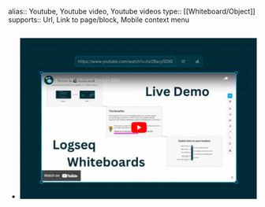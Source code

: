 alias:: Youtube, Youtube video, Youtube videos
type:: [[Whiteboard/Object]]
supports::  Url, Link to page/block, Mobile context menu

- ![Screenshot from 2023-02-03 17-03-16.png](../assets/Screenshot_from_2023-02-03_17-03-16_1675436766285_0.png)
	-